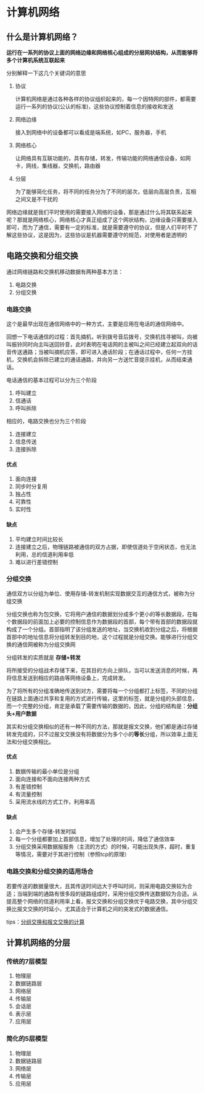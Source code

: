 # 计算机网络

## 什么是计算机网络？

**运行在一系列的协议上面的网络边缘和网络核心组成的分层网状结构，从而能够将多个计算机系统互联起来**

分别解释一下这几个关键词的意思

1. 协议

   计算机网络是通过各种各样的协议组织起来的，每一个因特网的部件，都需要运行一系列的协议\(公认的标准\)，这些协议控制着信息的接收和发送

2. 网络边缘

   接入到网络中的设备都可以看成是端系统，如PC，服务器，手机

3. 网络核心

   让网络具有互联功能的，具有存储，转发，传输功能的网络通信设备，如网卡，网线，集线器，交换机，路由器

4. 分层

   为了能够简化任务，将不同的任务分为了不同的层次，低层向高层负责，互相之间又是不干扰的

网络边缘就是我们平时使用的需要接入网络的设备，那是通过什么将其联系起来呢？那就是网络核心，网络核心才真正组成了这个网状结构，边缘设备只需要接入即可，而为了通信，需要有一定的标准，就是需要遵守的协议，但是人们平时不了解这些协议，这是因为，这些协议是机器需要遵守的规范，对使用者是透明的

## 电路交换和分组交换

通过网络链路和交换机移动数据有两种基本方法：

1. 电路交换
2. 分组交换

### 电路交换

这个是最早出现在通信网络中的一种方式，主要是应用在电话的通信网络中。

回想一下电话通信的过程：首先摘机，听到拨号音后拨号，交换机找寻被叫，向被叫振铃同时向主叫送回铃音，此时表明在电话网的主被叫之间已经建立起双向的话音传送通路；当被叫摘机应答，即可进入通话阶段；在通话过程中，任何一方挂机，交换机会拆除已建立的通话通路，并向另一方送忙音提示挂机，从而结束通话。

电话通信的基本过程可以分为三个阶段

1. 呼叫建立
2. 信通话
3. 呼叫拆除

相应的，电路交换也分为三个阶段

1. 连接建立
2. 信息传送
3. 连接拆除

#### 优点

1. 面向连接
2. 同步时分复用
3. 独占性
4. 可靠性
5. 实时性

#### 缺点

1. 平均建立时间比较长
2. 连接建立之后，物理链路被通信的双方占据，即使信道处于空闲状态，也无法利用，总的信道利用率低
3. 难以进行差错控制

### 分组交换

通信双方以分组为单位、使用存储-转发机制实现数据交互的通信方式，被称为分组交换

分组交换也称为包交换，它将用户通信的数据划分成多个更小的等长数据段，在每个数据段的前面加上必要的控制信息作为数据段的首部，每个带有首部的数据段就构成了一个分组。首部指明了该分组发送的地址，当交换机收到分组之后，将根据首部中的地址信息将分组转发到目的地，这个过程就是分组交换。能够进行分组交换的通信网被称为分组交换网

分组转发的实质就是 **存储+转发**

将所接受的分组战术存储下来，在其目的方向上排队，当可以发送消息的时候，再将信息发送到相应的路由等网络设备上，完成转发。

为了将所有的分组准确地传送到对方，需要将每一个分组都打上标签，不同的分组在链路上面通过共享和复用的方式进行传输，这里的标签，就是分组的头部信息，而一个完整的分组，肯定是承载了需要传输的数据的，因此，分组的结构是：**分组头+用户数据**

其实和分组交换相似的还有一种不同的方法，那就是报文交换，他们都是通过存储转发完成的，只不过报文交换没有将数据分为多个小的**等长**分组，所以效率上面无法和分组交换相比。

#### 优点

1. 数据传输的最小单位是分组
2. 面向连接和不面向连接两种方式
3. 有差错控制
4. 有流量控制
5. 采用流水线的方式工作，利用率高

#### 缺点

1. 会产生多个存储-转发时延
2. 每一个分组都要加上首部信息，增加了处理的时间，降低了通信效率
3. 分组交换采用数据报服务（主流的方式）的时候，可能出现失序，超时，重复等情况，需要对于其进行控制（参照tcp的原理）

### 电路交换和分组交换的适用场合

若要传送的数据量很大，且其传送时间远大于呼叫时间，则采用电路交换较为合适；当端到端的通路有很多段的链路组成时，采用分组交换传送数据较为合适。从提高整个网络的信道利用率上看，报文交换和分组交换优于电路交换，其中分组交换比报文交换的时延小，尤其适合于计算机之间的突发式的数据通信。

tips：[分组交换和报文交换的计算](https://blog.csdn.net/suxiaorui/article/details/87099192)

## 计算机网络的分层

### 传统的7层模型

1. 物理层
2. 数据链路层
3. 网络层
4. 传输层
5. 会话层
6. 表示层
7. 应用层

### 简化的5层模型

1. 物理层
2. 数据链路层
3. 网络层
4. 传输层
5. 应用层

